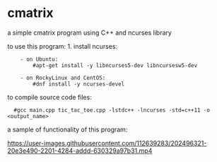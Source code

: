 # cmatrix
a simple cmatrix program using C++ and ncurses library

to use this program:
    1. install ncurses:
    
        - on Ubuntu:
            #apt-get install -y libncurses5-dev libncursesw5-dev

        - on RockyLinux and CentOS:
            #dnf install -y ncurses-devel


to compile source code files:

      #gcc main.cpp tic_tac_toe.cpp -lstdc++ -lncurses -std=c++11 -o <output_name>


a sample of functionality of this program:


https://user-images.githubusercontent.com/112639283/202496321-20e3e490-2201-4284-addd-630329a97b31.mp4

